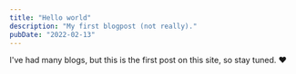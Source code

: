 ```yaml
---
title: "Hello world"
description: "My first blogpost (not really)."
pubDate: "2022-02-13"
---
```


I've had many blogs, but this is the first post on this site, so stay tuned. ❤️
